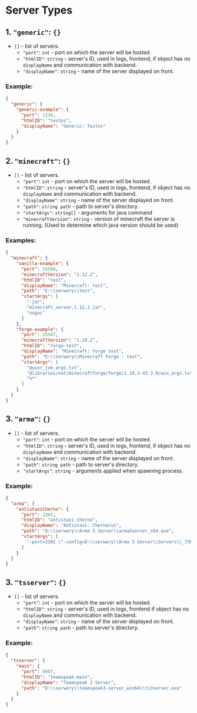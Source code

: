 # Server Types

## 1. `"generic"`: `{}`

- `[]` - list of servers.
    - `"port"`: `int` - port on which the server will be hosted.
    - `"htmlID"`: `string` - server's ID, used in logs, frontend, if object has no `displayName` and communication with
      backend.
    - `"displayName"`: `string` - name of the server displayed on front.

### Example:

```json
{
  "generic": {
    "generic-example": {
      "port": 1234,
      "htmlID": "testos",
      "displayName": "Generic: Testos"
    }
  }
}
```

## 2. `"minecraft"`: `{}`

- `[]` - list of servers.
    - `"port"`: `int` - port on which the server will be hosted.
    - `"htmlID"`: `string` - server's ID, used in logs, frontend, if object has no `displayName` and communication with
      backend.
    - `"displayName"`: `string` - name of the server displayed on front.
    - `"path"`: `string path` - path to server's directory.
    - `"startArgs"`: `string[]` - arguments for java command
    - `"minecraftVersion"`: `string` - version of minecraft the server is running. (Used to determine which java version
      should be used)

### Examples:

```json
{
  "minecraft": {
    "vanilla-example": {
      "port": 25566,
      "minecraftVersion": "1.12.2",
      "htmlID": "test",
      "displayName": "Minecraft: test",
      "path": "E:\\serwery\\test",
      "startArgs": [
        "-jar",
        "minecraft_server.1.12.2.jar",
        "nogui"
      ]
    },
    "forge-example": {
      "port": 25567,
      "minecraftVersion": "1.19.2",
      "htmlID": "forge-test",
      "displayName": "Minecraft: forge test",
      "path": "E:\\Serwery\\Minecraft Forge - test",
      "startArgs": [
        "@user_jvm_args.txt",
        "@libraries/net/minecraftforge/forge/1.19.2-43.3.9/win_args.txt",
        "%*"
      ]
    }
  }
}
```

## 3. `"arma"`: `{}`

- `[]` - list of servers.
    - `"port"`: `int` - port on which the server will be hosted.
    - `"htmlID"`: `string` - server's ID, used in logs, frontend, if object has no `displayName` and communication with
      backend.
    - `"displayName"`: `string` - name of the server displayed on front.
    - `"path"`: `string path` - path to server's directory.
    - `"startArgs"`: `string` - arguments applied when spawning process.

### Example:

```json
{
  "arma": {
    "antistasiCherno": {
      "port": 2302,
      "htmlID": "antistasi-cherno",
      "displayName": "Antistasi: Chernarus",
      "path": "D:\\serwery\\Arma 3 Server\\arma3server_x64.exe",
      "startArgs": [
        "-port=2302 \"-config=D:\\serwery\\Arma 3 Server\\Servers\\_73b70966b0d147249238f961732eea54\\server_config.cfg\" \"-cfg=D:\\serwery\\Arma 3 Server\\Servers\\_73b70966b0d147249238f961732eea54\\server_basic.cfg\" \"-profiles=D:\\serwery\\Arma 3 Server\\Servers\\_73b70966b0d147249238f961732eea54\" -name=_73b70966b0d147249238f961732eea54 \"-mod=@KAT__Advanced_Medical;@RDS_Civilian_Pack;@ITN_Compat_RHS_All_in_One;@CUP_Terrains__Core;@CUP_Terrains__Maps_2_0;@CBA_A3;@ace;@Task_Force_Arrowhead_Radio_BETA__;@Zeus_Enhanced;@ACE3_Arsenal_Extended__Core;@Enhanced_Movement;@Aaren_s_Sound_Core;@BoxLoader__Vehicle_in_Vehicle_loading;@Mavic_3;@Mavic_3_drop_mod;@RHSUSAF;@RHSAFRF;@JSRS_SOUNDMOD;@RHSGREF;@RHSSAF;@RHS_LittlebIrds_2_0_Signature_Key_Fix_;@FRXA_s_TFAR_Extra_Retextured_Equipment;@Sania__Volnorez_EW;@Orlan_UAV;@Orion_UAV;@FPV_Drone_Crocus;@Livonia_Ambience__Chernarus_2020;@Ambient_Animals__Chernarus_2020;@Gorkas_n_Gear;@Simple_Armbands;@Advanced_Towing;@Advanced_Sling_Loading;@JSRS_SOUNDMOD__RHS_USAF_Mod_Pack_Sound_Support;@JSRS_SOUNDMOD__RHS_AFRF_Mod_Pack_Sound_Support;@Simpel_s_Smocks;@No_40mm_Smoke_Bounce;@BackpackOnChest__Redux;@Enhanced_Movement_Rework;@JSRS_SOUNDMOD__RHS_SAF_Mod_Pack_Support;@JSRS_SOUNDMOD__RHS_GREF_Mod_Pack_Sound_Support;@JSRS_SOUNDMOD__Reloading_Sounds;@Additional_Zeus_Things_Zeus_Enhanced__Ares_Achilles_;@ACE3_Arsenal_Extended__Vanilla_and_ACE_;@ACE3_Arsenal_Extended__RHS_All_in_One;@RHS_Helicopters_Sound_Improve;@Zeus_Enhanced__ACE3_Compatibility;@Client_s_FPS_Displayed_for_Zeus;@Achilles;@Simpel_s_Gorkas;@Automatic_Warning_Suppressor;@Russian_Vehicles_But_With_Improved_Textures;@Splendid_Smoke;@TFAR_Animations;@Turret_Enhanced;@TV_Guided_missile_SPIKE_NLOS_;@No_More_Aircraft_Bouncing;@Kamikaze_Drone_FPV_drones_;@Hate_s_Digital_Camera;@Enhanced_Soundscape;@DUI__Squad_Radar;@CH_View_Distance;@Boxloader__ACE_compatability;@ACSTG_AI_Cannot_See_Through_Grass;@ACE_Interaction_Menu_Expansion;@A3_Thermal_Improvement;@ACE_3_Extension_Animations_and_Actions_;@Fawks_Enhanced_NVGs;@Simpel_s_Helmet_Retextures;@Antistasi_Ultimate__Mod;@Sullen_Skies__Chernarus_2020;@Gruppe_Adler_Trenches;@Extra_RHS_Uniform_Re_textures_Reupload_;@ITN__Illuminate_The_Night;@Ladder_Tweak;@Less_Explodey_Aircraft;@Photon_VFX;@Photon_VFX__Smoke;@TCGM_BikeBackpack;@WMO__Walkable_Moving_Objects;@Arma_3_Performance_Extension;@TPNVG__True_Panoramic_Night_Vision;@Reload_Repack_Turret_Magazines;@Reduced_Haze_Mod_v3_1;\" \"-serverMod=@KAT__Advanced_Medical;@RDS_Civilian_Pack;@ITN_Compat_RHS_All_in_One;@CUP_Terrains__Core;@CUP_Terrains__Maps_2_0;@CBA_A3;@ace;@Task_Force_Arrowhead_Radio_BETA__;@Zeus_Enhanced;@ACE3_Arsenal_Extended__Core;@Enhanced_Movement;@Aaren_s_Sound_Core;@BoxLoader__Vehicle_in_Vehicle_loading;@Mavic_3;@Mavic_3_drop_mod;@RHSUSAF;@RHSAFRF;@JSRS_SOUNDMOD;@RHSGREF;@RHSSAF;@RHS_LittlebIrds_2_0_Signature_Key_Fix_;@FRXA_s_TFAR_Extra_Retextured_Equipment;@Sania__Volnorez_EW;@Orlan_UAV;@Orion_UAV;@FPV_Drone_Crocus;@Livonia_Ambience__Chernarus_2020;@Ambient_Animals__Chernarus_2020;@Gorkas_n_Gear;@Simple_Armbands;@Advanced_Towing;@Advanced_Sling_Loading;@Simpel_s_Smocks;@No_40mm_Smoke_Bounce;@BackpackOnChest__Redux;@Enhanced_Movement_Rework;@Additional_Zeus_Things_Zeus_Enhanced__Ares_Achilles_;@ACE3_Arsenal_Extended__Vanilla_and_ACE_;@ACE3_Arsenal_Extended__RHS_All_in_One;@RHS_Helicopters_Sound_Improve;@Zeus_Enhanced__ACE3_Compatibility;@Client_s_FPS_Displayed_for_Zeus;@Achilles;@Simpel_s_Gorkas;@Automatic_Warning_Suppressor;@Russian_Vehicles_But_With_Improved_Textures;@Splendid_Smoke;@TFAR_Animations;@Turret_Enhanced;@TV_Guided_missile_SPIKE_NLOS_;@No_More_Aircraft_Bouncing;@Kamikaze_Drone_FPV_drones_;@Hate_s_Digital_Camera;@DUI__Squad_Radar;@CH_View_Distance;@Boxloader__ACE_compatability;@ACSTG_AI_Cannot_See_Through_Grass;@ACE_Interaction_Menu_Expansion;@A3_Thermal_Improvement;@ACE_3_Extension_Animations_and_Actions_;@Fawks_Enhanced_NVGs;@Simpel_s_Helmet_Retextures;@Antistasi_Ultimate__Mod;@Sullen_Skies__Chernarus_2020;@Gruppe_Adler_Trenches;@Extra_RHS_Uniform_Re_textures_Reupload_;@ITN__Illuminate_The_Night;@Ladder_Tweak;@Less_Explodey_Aircraft;@Photon_VFX;@Photon_VFX__Smoke;@TCGM_BikeBackpack;@WMO__Walkable_Moving_Objects;@Arma_3_Performance_Extension;@TPNVG__True_Panoramic_Night_Vision;@Reload_Repack_Turret_Magazines;@Reduced_Haze_Mod_v3_1;\" -enableHT -maxMem=12288 -cpuCount=8"
      ]
    }
  }
}
```

## 3. `"tsserver"`: `{}`

- `[]` - list of servers.
    - `"port"`: `int` - port on which the server will be hosted.
    - `"htmlID"`: `string` - server's ID, used in logs, frontend if object has no `displayName` and communication with
      backend.
    - `"displayName"`: `string` - name of the server displayed on front.
    - `"path"`: `string path` - path to server's directory.

### Example:
```json
{
  "tsserver": {
    "main": {
      "port": 9987,
      "htmlID": "teamspeak-main",
      "displayName": "Teamspeak 3 Server",
      "path": "D:\\serwery\\teamspeak3-server_win64\\ts3server.exe"
    }
  }
}
```